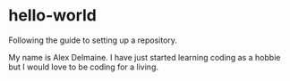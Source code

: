 # hello-world
Following the guide to setting up a repository.

My name is Alex Delmaine. I have just started learning coding as a hobbie but I would love to be coding for a living.
